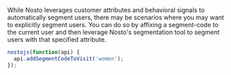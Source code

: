 While Nosto leverages customer attributes and behavioral signals to automatically segment users, there may be scenarios where you may want to explicitly segment users. You can do so by affixing a segment-code to the current user and then leverage Nosto's segmentation tool to segment users with that specified attribute.

```js
nostojs(function(api) {
  api.addSegmentCodeToVisit('women');
});
```

